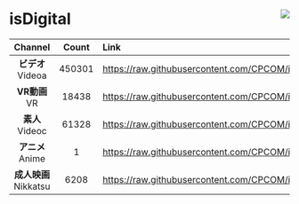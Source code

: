 # isDigital <img align="right" src="https://img.shields.io/github/last-commit/CPCOM/isDigital"/>  
  
| Channel | Count | Link |  
| :-----: | :---: | :--- |  
|**ビデオ**<br />Videoa | 450301 | https://raw.githubusercontent.com/CPCOM/isDigital/main/Videoa.txt |  
|**VR動画**<br />VR | 18438 | https://raw.githubusercontent.com/CPCOM/isDigital/main/VR.txt |  
|**素人**<br />Videoc | 61328 | https://raw.githubusercontent.com/CPCOM/isDigital/main/Videoc.txt |  
|**アニメ**<br />Anime | 1 | https://raw.githubusercontent.com/CPCOM/isDigital/main/Anime.txt |  
|**成人映画**<br />Nikkatsu | 6208 | https://raw.githubusercontent.com/CPCOM/isDigital/main/Nikkatsu.txt |  
